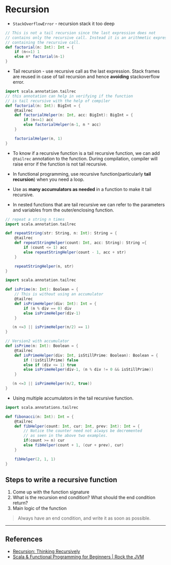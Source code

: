 # Recursion

* `StackOverflowError` - recursion stack it too deep

```Scala
// This is not a tail recursion since the last expression does not
// contains only the recursive call. Instead it is an arithmetic expression
// containing the recursive call.
def factorial(n: Int): Int = {
    if (n<=1) 1
    else n* factorial(n-1)
}
```

* Tail recursion - use recursive call as the last expression. Stack frames are reused in case of tail recursion and hence **avoiding** stackoverflow error.

```Scala
import scala.annotation.tailrec
// this annotation can help in verifying if the function
// is tail recursive with the help of compiler
def factorial(n: Int): BigInt = {
    @tailrec
    def factorialHelper(n: Int, acc: BigInt): BigInt = {
        if (n<=1) acc
        else factorialHelper(n-1, n * acc)
    }

    factorialHelper(n, 1)
}
```

* To know if a recursive function is a tail recursive function, we can add `@tailrec` annotation to the function. During compilation, compiler will raise error if the function is not tail recursive.

* In functional programming, use recursive function(particularly **tail recursion**) when you need a loop.

* Use as **many accumulators as needed** in a function to make it tail recursive.

* In nested functions that are tail recursive we can refer to the parameters and variables from the outer/enclosing function.

```Scala
// repeat a string n times
import scala.annotation.tailrec

def repeatString(str: String, n: Int): String = {
    @tailrec
    def repeatStringHelper(count: Int, acc: String): String ={
        if (count <= 1) acc
        else repeatStringHelper(count - 1, acc + str)
    }

    repeatStringHelper(n, str)
}
```

```Scala
import scala.annotation.tailrec

def isPrime(n: Int): Boolean = {
    // This is without using an accumulator
    @tailrec
    def isPrimeHelper(div: Int): Int = {
        if (n % div == 0) div
        else isPrimeHelper(div-1)
    }

   (n <=3 || isPrimeHelper(n/2) == 1)
}

// Version2 with accumulator
def isPrime(n: Int): Boolean = {
    @tailrec
    def isPrimeHelper(div: Int, isStillPrime: Boolean): Boolean = {
        if (!isStillPrime) false
        else if (div <= 1) true
        else isPrimeHelper(div-1, (n % div != 0 && isStillPrime))
    }

   (n <=3 || isPrimeHelper(n/2, true))
}
```

* Using multiple accumulators in the tail recursive function.

```Scala
import scala.annotations.tailrec

def fibonacci(n: Int): Int = {
    @tailrec
    def fibHelper(count: Int, cur: Int, prev: Int): Int = {
        // Notice the counter need not always be decremented
        // as seen in the above two examples.
        if(count >= n) cur
        else fibHelper(count + 1, (cur + prev), cur)
    }

    fibHelper(2, 1, 1)
}
```

## Steps to write a recursive function

1. Come up with the function signature
2. What is the recursion end condition? What should the end condition return?
3. Main logic of the function

> Always have an end condition, and write it as soon as possible.
---

## References

* [Recursion: Thinking Recursively](https://alvinalexander.com/scala/fp-book/recursion-thinking-recursively-function-signatures/)
* [Scala & Functional Programming for Beginners | Rock the JVM](https://www.udemy.com/share/1013xsCUMfd1lVR34=/)
